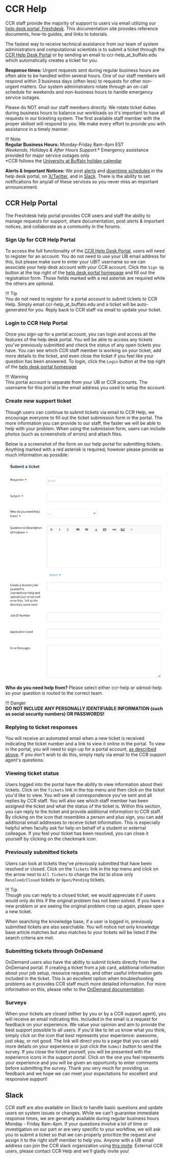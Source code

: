 # CCR Help  

CCR staff provide the majority of support to users via email utilizing our [help desk portal, Freshdesk](https://ubccr.freshdesk.com).  This documentation site provides reference documents, how-to guides, and links to tutorials.  

The fastest way to receive technical assistance from our team of system administrators and computational scientists is to submit a ticket through the [CCR Help Desk Portal](https://ubccr.freshdesk.com) or by sending an email to ccr-help_at_buffalo.edu which automatically creates a ticket for you.

**Response times:**  Urgent requests sent during regular business hours are often able to be handled within several hours. One of our staff members will respond within 3 business days (often less) to requests for other non-urgent matters. Our system administrators rotate through an on-call schedule for weekends and non-business hours to handle emergency service outages.

Please do NOT email our staff members directly.  We rotate ticket duties during business hours to balance our workloads so it's important to have all requests in our ticketing system.  The first available staff member with the proper skillset will respond to you.  We make every effort to provide you with assistance in a timely manner.  

!!! Note     
    **Regular Business Hours:** Monday-Friday 8am-4pm EST   
    **Weekends, Holidays* & After Hours Support:** Emergency assistance provided for major service outages only  
    *CCR follows the [University at Buffalo holiday calendar](https://www.buffalo.edu/administrative-services/ub-calendar.html)   

**Alerts & Important Notices:** We post [alerts](https://ubccr.freshdesk.com/support/discussions/forums/5000120071) and [downtime schedules](https://ubccr.freshdesk.com/support/discussions/forums/5000296650) in the help desk portal, on [X/Twitter](https://twitter.com/ubccr), and in [Slack](#slack).  There is the ability to set notifications for any/all of these services so you never miss an important announcement.  


## CCR Help Portal  

The Freshdesk help portal provides CCR users and staff the ability to manage requests for support, share documentation, post alerts & important notices, and collaborate as a community in the forums.  

### Sign Up for CCR Help Portal  

To access the full functionality of the [CCR Help Desk Portal](https://ubccr.freshdesk.com), users will need to register for an account.  You do not need to use your UB email address for this, but please make sure to enter your UBIT username so we can associate your help desk account with your CCR account.  Click the `Sign Up` button at the top right of the [help desk portal homepage](https://ubccr.freshdesk.com/support/home) and fill out the registration form.  Those fields marked with a red asterisk are required while the others are optional.  

!!! Tip    
    You do not need to register for a portal account to submit tickets to CCR Help.  Simply email ccr-help_at_buffalo.edu and a ticket will be auto-generated for you.  Reply back to CCR staff via email to update your ticket.  

### Login to CCR Help Portal  

Once you sign-up for a portal account, you can login and access all the features of the help desk portal.  You will be able to access any tickets you've previously submitted and check the status of any open tickets you have.  You can see which CCR staff member is working on your ticket, add more details to the ticket, and even close the ticket if you feel like your question has been answered.  To login, click the `Login` button at the top right of the [help desk portal homepage](https://ubccr.freshdesk.com/support/home)

!!! Warning  
    This portal account is separate from your UB or CCR accounts.  The username for this portal is the email address you used to setup the account.   

### Create new support ticket  

Though users can continue to submit tickets via email to CCR Help, we encourage everyone to fill out the ticket submission form in the portal.  The more information you can provide to our staff, the faster we will be able to help with your problem.  When using the submission form, users can include photos (such as screenshots of errors) and attach files.  

Below is a screenshot of the form on our help portal for submitting tickets.  Anything marked with a red asterisk is required; however please provide as much information as possible:  

 ![freshdesk](images/ticketform.png)  

**Who do you need help from?**  Please select either ccr-help or xdmod-help so your question is routed to the correct team.

!!! Danger  
    **DO NOT INCLUDE ANY PERSONALLY IDENTIFIABLE INFORMATION (such as social security numbers) OR PASSWORDS!**  

### Replying to ticket responses  

 You will receive an automated email when a new ticket is received indicating the ticket number and a link to view it online in the portal.  To view in the portal, you will need to sign-up for a portal account, [as described above](#sign-up-for-ccr-help-portal).  If you don't wish to do this, simply reply via email to the CCR support agent's questions.  

### Viewing ticket status  

Users logged into the portal have the ability to view information about their tickets.  Click on the `Tickets` link in the top menu and then click on the ticket you'd like to view.  You will see all correspondence you've sent and all replies by CCR staff.  You will also see which staff member has been assigned the ticket and what the status of the ticket is.  Within this section, you can reply to the ticket and provide additional information to CCR staff.  By clicking on the icon that resembles a person and plus sign, you can add additional email addresses to receive ticket information.  This is especially helpful when faculty ask for help on behalf of a student or external colleague.  If you feel your ticket has been resolved, you can close it yourself by clicking on the checkmark icon.  

### Previously submitted tickets  

Users can look at tickets they've previously submitted that have been resolved or closed.  Click on the `Tickets` link in the top menu and click on the arrow next to `All Tickets` to change the list to show only `Resolved/Closed` tickets or `Open/Pending` tickets.  

!!! Tip  
    Though you can reply to a closed ticket, we would appreciate it if users would only do this if the original problem has not been solved.  If you have a new problem or are seeing the original problem crop up again, please open a new ticket.  

When searching the knowledge base, if a user is logged in, previously submitted tickets are also searchable.  You will notice not only knowledge base article matches but also matches to your tickets will be listed if the search criteria are met.

### Submitting tickets through OnDemand  

OnDemand users also have the ability to submit tickets directly from the OnDemand portal.  If creating a ticket from a job card, additional information about your job setup, resource requests, and other useful information gets included in the ticket.  This is an excellent option when troubleshooting problems as it provides CCR staff much more detailed information.  For more information on this, please refer to the [OnDemand documentation](portals/ood.md#help).


### Surveys  

When your tickets are closed (either by you or by a CCR support agent), you will receive an email indicating this.  Included in the email is a request for feedback on your experience.  We value your opinion and aim to provide the best support possible to all users.  If you'd like to let us know what you think, simply click on the icon that best represents your experience: awesome, just okay, or not good.  The link will direct you to a page that you can add more details on your experience or just click the `Submit` button to send the survey.  If you close the ticket yourself, you will be presented with the experience icons in the support portal.  Click on the one you feel represents your experience and you will be given an opportunity to enter comments before submitting the survey.  Thank you very much for providing us feedback and we hope we can meet your expectations for excellent and responsive support!  

## Slack  

CCR staff are also available on Slack to handle basic questions and update users on system issues or changes.  While we can't guarantee immediate response times, we are generally available during regular business hours Monday - Friday 8am-4pm.  If your questions involve a lot of time or investigation on our part or are very specific to your workflow, we will ask you to submit a ticket so that we can properly prioritize the request and assign it to the right staff member to help you.  Anyone with a UB email address can join the CCR slack organization using [this invite](https://join.slack.com/t/ubccr-help/shared_invite/zt-qt0clqap-9TsWK~DRL26lGgPRDYfWfA).  External CCR users, please contact CCR Help and we'll gladly invite you!  
